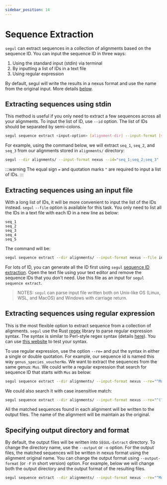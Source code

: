```yaml
---
sidebar_position: 14
---
```


# Sequence Extraction

`segul` can extract sequences in a collection of alignments based on the sequence ID. You can input the sequence ID in three ways:

1. Using the standard input (stdin) via terminal
2. By inputting a list of IDs in a text file
3. Using regular expression

By default, segul will write the results in a nexus format and use the name from the original input. More details [below](./extract#specifying-output-directory-and-format).

## Extracting sequences using stdin

This method is useful if you only need to extract a few sequences across all your alignments. To input the list of ID, use `--id` option. The list of IDs should be separated by semi-colons.

```Bash
segul sequence extract <input-option> [alignment-dir] --input-format [seq-format] --id="[list-of-sequence-id]"
```

For example, using the command below, we will extract `seq_1`, `seq_2`, and `seq_3` from our alignments stored in `alignments/` directory:

```Bash
segul --dir alignments/ --input-format nexus --id="seq_1;seq_2;seq_3"
```

:::warning
The equal sign `=` and quotation marks `"` are required to input a list of IDs.
:::

## Extracting sequences using an input file

With a long list of IDs, it will be more convenient to input the list of the IDs instead. `segul` `--file` option is available for this task. You only need to list all the IDs in a text file with each ID in a new line as below:

```Text
seq_1
seq_2
seq_3
seq_4
seq_5
```

The command will be:

```Bash
segul sequence extract --dir alignments/ --input-format nexus --file id.txt
```

For lots of ID, you can generate all the ID first using `segul` [sequence ID extraction](./id). Open the text file using your text editor and remove the sequence IDs that you don't need. Use this file as an input for `segul sequence extract`.

> NOTES: `segul` can parse input file written both on Unix-like OS (Linux, WSL, and MacOS) and Windows with carriage return.

## Extracting sequences using regular expression

This is the most flexible option to extract sequence from a collection of alignments. `segul` use the Rust [regex](https://docs.rs/regex/latest/regex/) library to parse regular expression syntax. The syntax is similar to Perl-style regex syntax (details [here](https://docs.rs/regex/latest/regex/#syntax)). You can use [this website](https://regex101.com/) to test your syntax.

To use regular expression, use the option `--re=` and put the syntax in either a single or double quotation. For example, our sequence id is named this way `genus_species_voucherNo`. We want to extract the sequences from the same genus: `Mus`. We could write a regular expression that search for sequence ID that starts with `Mus` as below:

```Bash
segul sequence extract --dir alignments/ --input-format nexus --re="^Mus"
```

We could also search it with case insensitive match:

```Bash
segul sequence extract --dir alignments/ --input-format nexus --re="^(?i)mus"
```

All the matched sequences found in each alignment will be written to the output files. The name of the alignment will be maintain as the original.

## Specifying output directory and format

By default, the output files will be written into `SEGUL-Extract` directory. To change the directory name, use the `--output` or `-o` option. For the output files, the matched sequences will be written in nexus format using the alignment original name. You can change the output format using `--output-format` (or `-F` in short version) option. For example, below we will change both the output directory and the output format of the resulting files.

```Bash
segul sequence extract --dir alignments/ --input-format nexus --re="^Mus" output Mus-alignment/ --output-format Fasta
```
